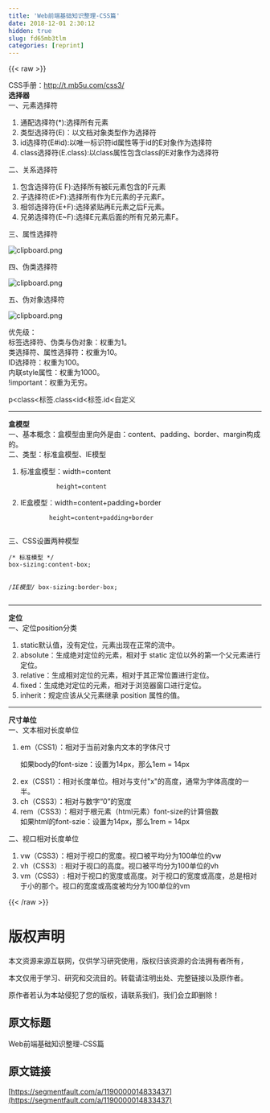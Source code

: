 ```yaml
---
title: 'Web前端基础知识整理-CSS篇' 
date: 2018-12-01 2:30:12
hidden: true
slug: fd65mb3tlm
categories: [reprint]
---
```


{{< raw >}}

                    
<p>CSS手册：<a href="http://t.mb5u.com/css3/" rel="nofollow noreferrer">http://t.mb5u.com/css3/</a><br><strong>选择器</strong><br>一、元素选择符</p>
<ol>
<li>通配选择符(*):选择所有元素</li>
<li>类型选择符(E)：以文档对象类型作为选择符</li>
<li>id选择符(E#id):以唯一标识符id属性等于id的E对象作为选择符</li>
<li>class选择符(E.class):以class属性包含class的E对象作为选择符</li>
</ol>
<p>二、关系选择符</p>
<ol>
<li>包含选择符(E F):选择所有被E元素包含的F元素</li>
<li>子选择符(E&gt;F):选择所有作为E元素的子元素F。</li>
<li>相邻选择符(E+F):选择紧贴再E元素之后F元素。</li>
<li>兄弟选择符(E~F):选择E元素后面的所有兄弟元素F。</li>
</ol>
<p>三、属性选择符</p>
<p><span class="img-wrap"><img data-src="/img/bVbaoYh?w=1298&amp;h=86" src="https://static.alili.tech/img/bVbaoYh?w=1298&amp;h=86" alt="clipboard.png" title="clipboard.png"></span></p>
<p>四、伪类选择符</p>
<p><span class="img-wrap"><img data-src="/img/bVbaoYl?w=1343&amp;h=156" src="https://static.alili.tech/img/bVbaoYl?w=1343&amp;h=156" alt="clipboard.png" title="clipboard.png"></span></p>
<p>五、伪对象选择符</p>
<p><span class="img-wrap"><img data-src="/img/bVbaoYo?w=1098&amp;h=66" src="https://static.alili.tech/img/bVbaoYo?w=1098&amp;h=66" alt="clipboard.png" title="clipboard.png"></span></p>
<p>优先级：<br>标签选择符、伪类与伪对象：权重为1。<br>类选择符、属性选择符：权重为10。<br>ID选择符：权重为100。<br>内联style属性：权重为1000。<br>!important：权重为无穷。</p>
<p>p&lt;class&lt;标签.class&lt;id&lt;标签.id&lt;自定义</p>
<hr>
<p><strong>盒模型</strong><br>一、基本概念：盒模型由里向外是由：content、padding、border、margin构成的。<br>二、类型：标准盒模型、IE模型</p>
<ol>
<li>
<p>标准盒模型：width=content</p>
<pre><code>          height=content</code></pre>
</li>
<li>
<p>IE盒模型：width=content+padding+border</p>
<pre><code>        height=content+padding+border
        </code></pre>
</li>
</ol>
<p>三、CSS设置两种模型</p>
<pre><code>/* 标准模型 */
box-sizing:content-box;

 /*IE模型*/
box-sizing:border-box;</code></pre>
<hr>
<p><strong>定位</strong><br>一、定位position分类</p>
<ol>
<li>static默认值，没有定位，元素出现在正常的流中。</li>
<li>absolute：生成绝对定位的元素，相对于 static 定位以外的第一个父元素进行定位。</li>
<li>relative：生成相对定位的元素，相对于其正常位置进行定位。</li>
<li>fixed：生成绝对定位的元素，相对于浏览器窗口进行定位。</li>
<li>inherit：规定应该从父元素继承 position 属性的值。</li>
</ol>
<hr>
<p><strong>尺寸单位</strong><br>一、文本相对长度单位</p>
<ol>
<li>em（CSS1）：相对于当前对象内文本的字体尺寸<p>如果body的font-size：设置为14px，那么1em = 14px</p>
</li>
<li>ex（CSS1）：相对长度单位。相对与支付"x"的高度，通常为字体高度的一半。</li>
<li>ch（CSS3）：相对与数字“0”的宽度</li>
<li>rem（CSS3）：相对于根元素（html元素）font-size的计算倍数<br>   如果html的font-szie：设置为14px，那么1rem = 14px</li>
</ol>
<p>二、视口相对长度单位</p>
<ol>
<li>vw（CSS3）：相对于视口的宽度。视口被平均分为100单位的vw</li>
<li>vh（CSS3）: 相对于视口的高度。视口被平均分为100单位的vh</li>
<li>vm（CSS3）: 相对于视口的宽度或高度。对于视口的宽度或高度，总是相对于小的那个。视口的宽度或高度被均分为100单位的vm</li>
</ol>

                
{{< /raw >}}

# 版权声明
本文资源来源互联网，仅供学习研究使用，版权归该资源的合法拥有者所有，

本文仅用于学习、研究和交流目的。转载请注明出处、完整链接以及原作者。

原作者若认为本站侵犯了您的版权，请联系我们，我们会立即删除！

## 原文标题
Web前端基础知识整理-CSS篇

## 原文链接
[https://segmentfault.com/a/1190000014833437](https://segmentfault.com/a/1190000014833437)

